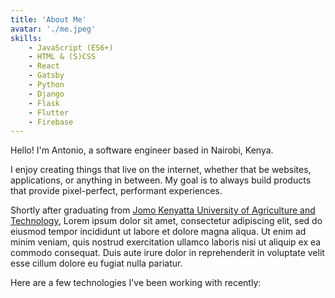 ```yaml
---
title: 'About Me'
avatar: './me.jpeg'
skills:
    - JavaScript (ES6+)
    - HTML & (S)CSS
    - React
    - Gatsby
    - Python
    - Django
    - Flask
    - Flutter
    - Firebase
---
```


Hello! I'm Antonio, a software engineer based in Nairobi, Kenya.

I enjoy creating things that live on the internet, whether that be websites, applications, or anything in between. My goal is to always build products that provide pixel-perfect, performant experiences.

Shortly after graduating from [Jomo Kenyatta University of Agriculture and Technology](http://www.jkuat.ac.ke/), Lorem ipsum dolor sit amet, consectetur adipiscing elit, sed do eiusmod tempor incididunt ut labore et dolore magna aliqua. Ut enim ad minim veniam, quis nostrud exercitation ullamco laboris nisi ut aliquip ex ea commodo consequat. Duis aute irure dolor in reprehenderit in voluptate velit esse cillum dolore eu fugiat nulla pariatur.

Here are a few technologies I've been working with recently:
